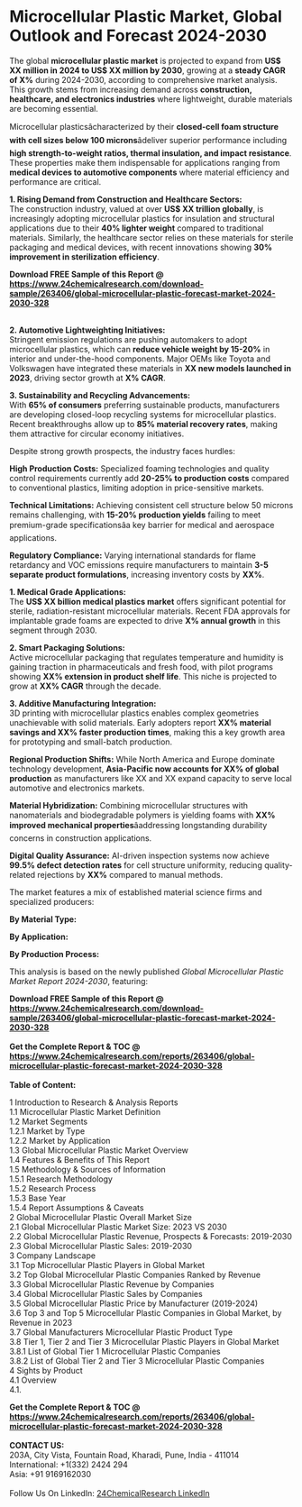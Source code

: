 <h1>Microcellular Plastic Market, Global Outlook and Forecast 2024-2030</h1><p>The global <strong>microcellular plastic market</strong> is projected to expand from <strong>US$ XX million in 2024 to US$ XX million by 2030</strong>, growing at a <strong>steady CAGR of X%</strong> during 2024-2030, according to comprehensive market analysis. This growth stems from increasing demand across <strong>construction, healthcare, and electronics industries</strong> where lightweight, durable materials are becoming essential.</p><p>Microcellular plasticsâcharacterized by their <strong>closed-cell foam structure with cell sizes below 100 microns</strong>âdeliver superior performance including <strong>high strength-to-weight ratios, thermal insulation, and impact resistance</strong>. These properties make them indispensable for applications ranging from <strong>medical devices to automotive components</strong> where material efficiency and performance are critical.</p><p><strong>1. Rising Demand from Construction and Healthcare Sectors:</strong><br>
The construction industry, valued at over <strong>US$ XX trillion globally</strong>, is increasingly adopting microcellular plastics for insulation and structural applications due to their <strong>40% lighter weight</strong> compared to traditional materials. Similarly, the healthcare sector relies on these materials for sterile packaging and medical devices, with recent innovations showing <strong>30% improvement in sterilization efficiency</strong>.</p><div><b>Download FREE Sample of this Report @ 
            <a href="https://www.24chemicalresearch.com/download-sample/263406/global-microcellular-plastic-forecast-market-2024-2030-328">
            https://www.24chemicalresearch.com/download-sample/263406/global-microcellular-plastic-forecast-market-2024-2030-328</a></b></div><br><p><strong>2. Automotive Lightweighting Initiatives:</strong><br>
Stringent emission regulations are pushing automakers to adopt microcellular plastics, which can <strong>reduce vehicle weight by 15-20%</strong> in interior and under-the-hood components. Major OEMs like Toyota and Volkswagen have integrated these materials in <strong>XX new models launched in 2023</strong>, driving sector growth at <strong>X% CAGR</strong>.</p><p><strong>3. Sustainability and Recycling Advancements:</strong><br>
With <strong>65% of consumers</strong> preferring sustainable products, manufacturers are developing closed-loop recycling systems for microcellular plastics. Recent breakthroughs allow up to <strong>85% material recovery rates</strong>, making them attractive for circular economy initiatives.</p><p>Despite strong growth prospects, the industry faces hurdles:</p><p><strong>High Production Costs:</strong> Specialized foaming technologies and quality control requirements currently add <strong>20-25% to production costs</strong> compared to conventional plastics, limiting adoption in price-sensitive markets.</p><p><strong>Technical Limitations:</strong> Achieving consistent cell structure below 50 microns remains challenging, with <strong>15-20% production yields</strong> failing to meet premium-grade specificationsâa key barrier for medical and aerospace applications.</p><p><strong>Regulatory Compliance:</strong> Varying international standards for flame retardancy and VOC emissions require manufacturers to maintain <strong>3-5 separate product formulations</strong>, increasing inventory costs by <strong>XX%</strong>.</p><p><strong>1. Medical Grade Applications:</strong><br>
The <strong>US$ XX billion medical plastics market</strong> offers significant potential for sterile, radiation-resistant microcellular materials. Recent FDA approvals for implantable grade foams are expected to drive <strong>X% annual growth</strong> in this segment through 2030.</p><p><strong>2. Smart Packaging Solutions:</strong><br>
Active microcellular packaging that regulates temperature and humidity is gaining traction in pharmaceuticals and fresh food, with pilot programs showing <strong>XX% extension in product shelf life</strong>. This niche is projected to grow at <strong>XX% CAGR</strong> through the decade.</p><p><strong>3. Additive Manufacturing Integration:</strong><br>
3D printing with microcellular plastics enables complex geometries unachievable with solid materials. Early adopters report <strong>XX% material savings and XX% faster production times</strong>, making this a key growth area for prototyping and small-batch production.</p><p><strong>Regional Production Shifts:</strong> While North America and Europe dominate technology development, <strong>Asia-Pacific now accounts for XX% of global production</strong> as manufacturers like XX and XX expand capacity to serve local automotive and electronics markets.</p><p><strong>Material Hybridization:</strong> Combining microcellular structures with nanomaterials and biodegradable polymers is yielding foams with <strong>XX% improved mechanical properties</strong>âaddressing longstanding durability concerns in construction applications.</p><p><strong>Digital Quality Assurance:</strong> AI-driven inspection systems now achieve <strong>99.5% defect detection rates</strong> for cell structure uniformity, reducing quality-related rejections by <strong>XX%</strong> compared to manual methods.</p><p>The market features a mix of established material science firms and specialized producers:</p><p><strong>By Material Type:</strong></p><p><strong>By Application:</strong></p><p><strong>By Production Process:</strong></p><p>This analysis is based on the newly published <em>Global Microcellular Plastic Market Report 2024-2030</em>, featuring:
</p><div><b>Download FREE Sample of this Report @ 
            <a href="https://www.24chemicalresearch.com/download-sample/263406/global-microcellular-plastic-forecast-market-2024-2030-328">
            https://www.24chemicalresearch.com/download-sample/263406/global-microcellular-plastic-forecast-market-2024-2030-328</a></b></div><br><div><b>Get the Complete Report & TOC @ 
            <a href="https://www.24chemicalresearch.com/reports/263406/global-microcellular-plastic-forecast-market-2024-2030-328">
            https://www.24chemicalresearch.com/reports/263406/global-microcellular-plastic-forecast-market-2024-2030-328</a></b></div><br>
            <b>Table of Content:</b><p>1 Introduction to Research & Analysis Reports<br />
    1.1 Microcellular Plastic Market Definition<br />
    1.2 Market Segments<br />
        1.2.1 Market by Type<br />
        1.2.2 Market by Application<br />
    1.3 Global Microcellular Plastic Market Overview<br />
    1.4 Features & Benefits of This Report<br />
    1.5 Methodology & Sources of Information<br />
        1.5.1 Research Methodology<br />
        1.5.2 Research Process<br />
        1.5.3 Base Year<br />
        1.5.4 Report Assumptions & Caveats<br />
2 Global Microcellular Plastic Overall Market Size<br />
    2.1 Global Microcellular Plastic Market Size: 2023 VS 2030<br />
    2.2 Global Microcellular Plastic Revenue, Prospects & Forecasts: 2019-2030<br />
    2.3 Global Microcellular Plastic Sales: 2019-2030<br />
3 Company Landscape<br />
    3.1 Top Microcellular Plastic Players in Global Market<br />
    3.2 Top Global Microcellular Plastic Companies Ranked by Revenue<br />
    3.3 Global Microcellular Plastic Revenue by Companies<br />
    3.4 Global Microcellular Plastic Sales by Companies<br />
    3.5 Global Microcellular Plastic Price by Manufacturer (2019-2024)<br />
    3.6 Top 3 and Top 5 Microcellular Plastic Companies in Global Market, by Revenue in 2023<br />
    3.7 Global Manufacturers Microcellular Plastic Product Type<br />
    3.8 Tier 1, Tier 2 and Tier 3 Microcellular Plastic Players in Global Market<br />
        3.8.1 List of Global Tier 1 Microcellular Plastic Companies<br />
        3.8.2 List of Global Tier 2 and Tier 3 Microcellular Plastic Companies<br />
4 Sights by Product<br />
    4.1 Overview<br />
        4.1.</p><div><b>Get the Complete Report & TOC @ 
            <a href="https://www.24chemicalresearch.com/reports/263406/global-microcellular-plastic-forecast-market-2024-2030-328">
            https://www.24chemicalresearch.com/reports/263406/global-microcellular-plastic-forecast-market-2024-2030-328</a></b></div><br><b>CONTACT US:</b><br>
            203A, City Vista, Fountain Road, Kharadi, Pune, India - 411014<br>
            International: +1(332) 2424 294<br>
            Asia: +91 9169162030 <br><br>
            Follow Us On LinkedIn: <a href="https://www.linkedin.com/company/24chemicalresearch/">24ChemicalResearch LinkedIn</a>